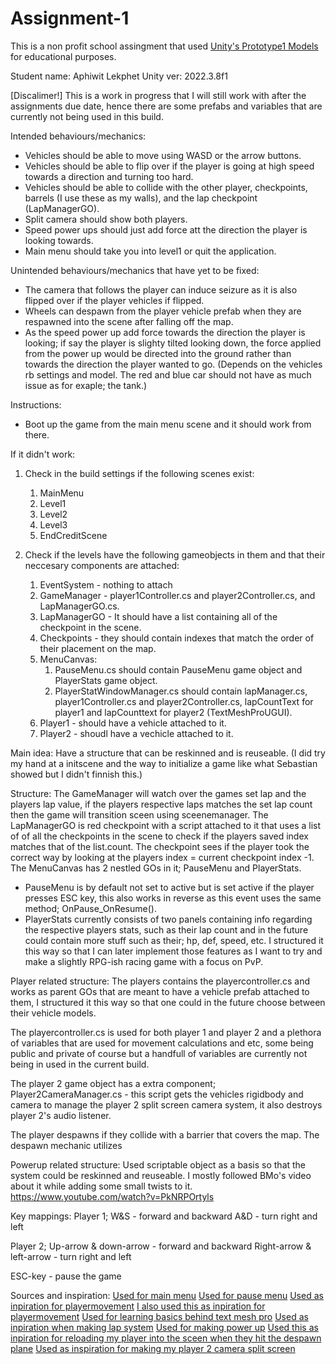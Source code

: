 # Assignment-1
This is a non profit school assingment that used [Unity's Prototype1 Models](https://learn.unity.com/tutorial/set-up-your-first-project-in-unity?uv=2021.3&courseId=5cf96c41edbc2a2ca6e8810f&projectId=5caccdfbedbc2a3cef0efe63#) for educational purposes.

Student name: Aphiwit Lekphet
Unity ver: 2022.3.8f1

[Discalimer!]
This is a work in progress that I will still work with after the assignments due date, hence there are some prefabs and variables that are currently not being used in this build.

Intended behaviours/mechanics:
* Vehicles should be able to move using WASD or the arrow buttons.
* Vehicles should be able to flip over if the player is going at high speed towards a direction and turning too hard.
* Vehicles should be able to collide with the other player, checkpoints, barrels (I use these as my walls), and the lap checkpoint (LapManagerGO).
* Split camera should show both players.
* Speed power ups should just add force att the direction the player is looking towards.
* Main menu should take you into level1 or quit the application.

Unintended behaviours/mechanics that have yet to be fixed:
* The camera that follows the player can induce seizure as it is also flipped over if the player vehicles if flipped.
* Wheels can despawn from the player vehicle prefab when they are respawned into the scene after falling off the map.
* As the speed power up add force towards the direction the player is looking; if say the player is slighty tilted looking down, the force applied from the power up would be directed into the ground rather than
  towards the direction the player wanted to go. (Depends on the vehicles rb settings and model. The red and blue car should not have as much issue as for exaple; the tank.)


  
Instructions:
* Boot up the game from the main menu scene and it should work from there.

If it didn't work:
1. Check in the build settings if the following scenes exist:
   1. MainMenu
   2. Level1
   3. Level2
   4. Level3
   5. EndCreditScene
      
2. Check if the levels have the following gameobjects in them and that their neccesary components are attached:
   1. EventSystem - nothing to attach
   2. GameManager - player1Controller.cs and player2Controller.cs, and LapManagerGO.cs.
   3. LapManagerGO - It should have a list containing all of the checkpoint in the scene.
   4. Checkpoints - they should contain indexes that match the order of their placement on the map.
   5. MenuCanvas:
        1. PauseMenu.cs should contain PauseMenu game object and PlayerStats game object.
        2. PlayerStatWindowManager.cs should contain lapManager.cs, player1Controller.cs and player2Controller.cs, lapCountText for player1 and lapCounttext for player2 (TextMeshProUGUI).
   7. Player1 - should have a vehicle attached to it.
   8. Player2 - shoudl have a vechicle attached to it.



Main idea:
Have a structure that can be reskinned and is reuseable.
(I did try my hand at a initscene and the way to initialize a game like what Sebastian showed but I didn't finnish this.)

Structure:
The GameManager will watch over the games set lap and the players lap value, if the players respective laps matches the set lap count then the game will transition sceen using sceenemanager.
The LapManagerGO is red checkpoint with a script attached to it that uses a list of of all the checkpoints in the scene to check if the players saved index matches that of the list.count.
The checkpoint sees if the player took the correct way by looking at the players index = current checkpoint index -1.
The MenuCanvas has 2 nestled GOs in it; PauseMenu and PlayerStats.
  - PauseMenu is by default not set to active but is set active if the player presses ESC key, this also works in reverse as this event uses the same method; OnPause_OnResume().
  - PlayerStats currently consists of two panels containing info regarding the respective players stats, such as their lap count and in the future could contain more stuff such as their; hp, def, speed, etc.
    I structured it this way so that I can later implement those features as I want to try and make a slightly RPG-ish racing game with a focus on PvP.

Player related structure:
The players contains the playercontroller.cs and works as parent GOs that are meant to have a vehicle prefab attached to them, I structured it this way so that one could in the future choose between their vehicle models.

The playercontroller.cs is used for both player 1 and player 2 and a plethora of variables that are used for movement calculations and etc, some being public and private of course but a handfull of variables are currently not being in used in the current build.

The player 2 game object has a extra component; Player2CameraManager.cs - this script gets the vehicles rigidbody and camera to manage the player 2 split screen camera system, it also destroys player 2's audio listener.

The player despawns if they collide with a barrier that covers the map. The despawn mechanic utilizes 

Powerup related structure:
Used scriptable object as a basis so that the system could be reskinned and reuseable. I mostly followed BMo's video about it while adding some small twists to it.
https://www.youtube.com/watch?v=PkNRPOrtyls

Key mappings:
Player 1;
W&S - forward and backward
A&D - turn right and left

Player 2;
Up-arrow & down-arrow - forward and backward
Right-arrow & left-arrow - turn right and left

ESC-key - pause the game

Sources and inspiration:
[Used for main menu](https://www.youtube.com/watch?v=zc8ac_qUXQY)
[Used for pause menu](https://youtu.be/JivuXdrIHK0?si=ONjGnC8vELvMTL2d)
[Used as inpiration for playermovement](https://learn.unity.com/project/unit-1-driving-simulation?uv=2021.3&courseId=5cf96c41edbc2a2ca6e8810f)
[I also used this as inpiration for playermovement](https://youtu.be/Ul01SxwPIvk?si=9L4xMVU9U_pZuTbE)
[Used for learning basics behind text mesh pro](https://youtu.be/bR0clpZvjXo?si=KHU4IzbCAMDitpSs)
[Used as inpiration when making lap system](https://youtu.be/F1JRy8nFTb4?si=Bi1oaE6SdILuRjoo)
[Used for making power up](https://www.youtube.com/watch?v=PkNRPOrtyls)
[Used this as inpiration for reloading my player into the sceen when they hit the despawn plane](https://www.youtube.com/watch?v=CLSiRf_OrBk&pp=ygUQYnJhY2tleXMgcG93ZXJ1cA%3D%3D)
[Used as inspiration for making my player 2 camera split screen](https://youtu.be/rw2VKAdTdgQ?si=DUhicDTt8kLe1_Ba)
